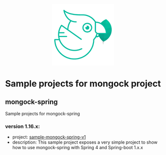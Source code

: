 <p align="center">
    <img src="https://raw.githubusercontent.com/cloudyrock/mongock/master/misc/logo.png" width="200" />
</p>

# Sample projects for mongock project

## mongock-spring
Sample projects for mongock-spring

### version 1.16.x: 
* project: [sample-mongock-spring-v1](https://github.com/cloudyrock/mongock-samples/tree/master/samples-mongock-spring/sample-mongock-spring-v1)
* description: This sample project exposes a very simple project to show how to use mongock-spring with Spring 4 and Spring-boot 1.x.x
